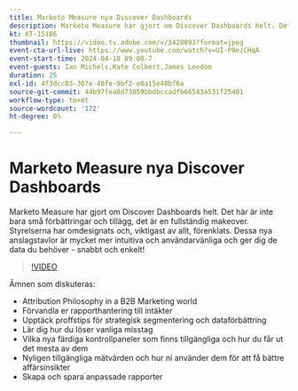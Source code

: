 ```yaml
---
title: Marketo Measure nya Discover Dashboards
description: Marketo Measure har gjort om Discover Dashboards helt. Det här är inte bara små förbättringar och tillägg, det är en fullständig makeover. Styrelserna har omdesignats och, viktigast av allt, förenklats. Dessa nya anslagstavlor är mycket mer intuitiva och användarvänliga för att ge dig de data du behöver - snabbt och enkelt!
kt: KT-15186
thumbnail: https://video.tv.adobe.com/v/3428093?format=jpeg
event-cta-url-live: https://www.youtube.com/watch?v=UI-P0ezCHqA
event-start-time: 2024-04-18 09:00-7
event-guests: Ian Michels,Kate Colbert,James Leedom
duration: 25
exl-id: 4f3dcc03-307e-48fe-9bf2-e0a15e40bf6a
source-git-commit: 44b97fea8d73859bbdbccadfb66543a531f25401
workflow-type: tm+mt
source-wordcount: '172'
ht-degree: 0%

---
```


# Marketo Measure nya Discover Dashboards

Marketo Measure har gjort om Discover Dashboards helt. Det här är inte bara små förbättringar och tillägg, det är en fullständig makeover. Styrelserna har omdesignats och, viktigast av allt, förenklats. Dessa nya anslagstavlor är mycket mer intuitiva och användarvänliga och ger dig de data du behöver - snabbt och enkelt!

>[!VIDEO](https://video.tv.adobe.com/v/3428093/?quality=12&learn=on)

Ämnen som diskuteras:

* Attribution Philosophy in a B2B Marketing world
* Förvandla er rapporthantering till intäkter
* Upptäck proffstips för strategisk segmentering och dataförbättring
* Lär dig hur du löser vanliga misstag
* Vilka nya färdiga kontrollpaneler som finns tillgängliga och hur du får ut det mesta av dem
* Nyligen tillgängliga mätvärden och hur ni använder dem för att få bättre affärsinsikter
* Skapa och spara anpassade rapporter
